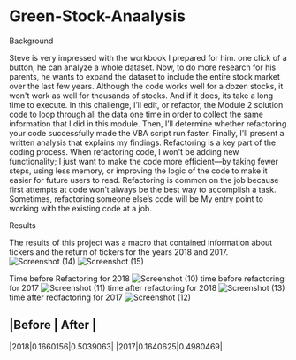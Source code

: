 # Green-Stock-Anaalysis   
Background

Steve is very impressed with the workbook I prepared for him. one click of a button, he can analyze a whole dataset. Now, to do more research for his parents, he wants to expand the dataset to include the entire stock market over the last few years. Although the code works well for a dozen stocks, it won't work as well for thousands of stocks. And if it does, its take a long time to execute.
In this challenge, I’ll edit, or refactor, the Module 2 solution code to loop through all the data one time in order to collect the same information that I did in this module. Then, I’ll determine whether refactoring your code successfully made the VBA script run faster. Finally, I’ll present a written analysis that explains my findings.
Refactoring is a key part of the coding process. When refactoring code, I won't be adding new functionality; I just want to make the code more efficient—by taking fewer steps, using less memory, or improving the logic of the code to make it easier for future users to read. Refactoring is common on the job because first attempts at code won’t always be the best way to accomplish a task. Sometimes, refactoring someone else’s code will be My entry point to working with the existing code at a job.
 
Results

The results of this project was a macro that contained information about tickers and the return of tickers for the years 2018 and 2017.
![Screenshot (14)](https://github.com/abdirahmanM/Green-Stock-Anaalysis/assets/146730667/51c822f0-d245-46e8-8988-fa387572979a)
![Screenshot (15)](https://github.com/abdirahmanM/Green-Stock-Anaalysis/assets/146730667/deaf5137-2fb1-4838-beb0-668799e4c4d6)

Time before Refactoring for 2018
![Screenshot (10)](https://github.com/abdirahmanM/Green-Stock-Anaalysis/assets/146730667/7d202548-b47a-420b-953c-2cfc485ab2ea)
time before refactoring for 2017
![Screenshot (11)](https://github.com/abdirahmanM/Green-Stock-Anaalysis/assets/146730667/187436c4-375a-4e55-8b71-f509bfb855b0)
time after refactoring for 2018
![Screenshot (13)](https://github.com/abdirahmanM/Green-Stock-Anaalysis/assets/146730667/88ec0739-455f-4415-9235-0b84ac31542e)
time after redfactoring for 2017
![Screenshot (12)](https://github.com/abdirahmanM/Green-Stock-Anaalysis/assets/146730667/6c04cd0b-4cb2-46fc-9acc-e2cba9ad0989)

|Before | After          |
------------------------
|2018|0.1660156|0.5039063|
|2017|0.1640625|0.4980469|
